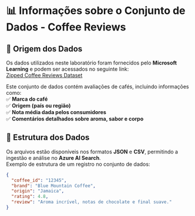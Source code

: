 # 📊 Informações sobre o Conjunto de Dados - Coffee Reviews  

## 📌 Origem dos Dados  
Os dados utilizados neste laboratório foram fornecidos pelo **Microsoft Learning** e podem ser acessados no seguinte link:  
[Zipped Coffee Reviews Dataset](https://aka.ms/mslearn-coffee-reviews)  

Este conjunto de dados contém avaliações de cafés, incluindo informações como:  
    ✅ **Marca do café**  
    ✅ **Origem (país ou região)**  
    ✅ **Nota média dada pelos consumidores**  
    ✅ **Comentários detalhados sobre aroma, sabor e corpo**  

## 📂 Estrutura dos Dados  
Os arquivos estão disponíveis nos formatos **JSON** e **CSV**, permitindo a ingestão e análise no **Azure AI Search**.  
Exemplo de estrutura de um registro no conjunto de dados:  

```json
{
  "coffee_id": "12345",
  "brand": "Blue Mountain Coffee",
  "origin": "Jamaica",
  "rating": 4.8,
  "review": "Aroma incrível, notas de chocolate e final suave."
}

